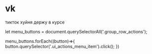 # vk
тикток хуйня держу в курсе

let menu_buttons = document.querySelectorAll('.group_row_actions');

menu_buttons.forEach((button)=>{
    button.querySelector('.ui_actions_menu_item').click();
})
